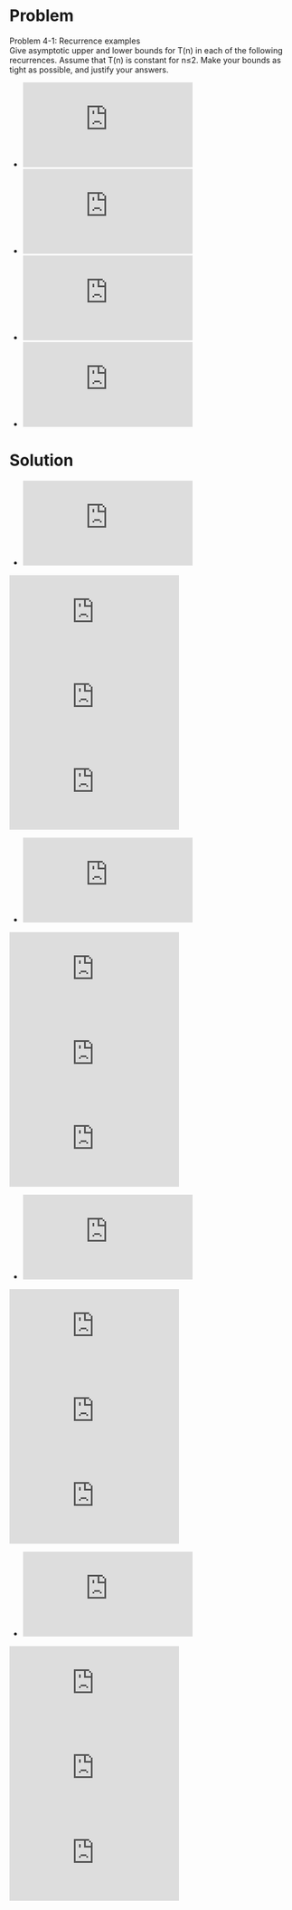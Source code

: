 # Problem

Problem 4-1: Recurrence examples<br>
Give asymptotic upper and lower bounds for T(n) in each of the following recurrences. Assume that T(n) is constant for n≤2. Make your bounds as tight as possible, and justify your answers.

- ![T(n)=T(9n/10)+n](http://latex.codecogs.com/gif.latex?T%28n%29%3DT%28%5Cfrac%7B9n%7D%7B10%7D%29%2Bn)
- ![T(n)=7T(n/3)+n^2](http://latex.codecogs.com/gif.latex?T%28n%29%3D7T%28%5Cfrac%7Bn%7D%7B3%7D%29%2Bn%5E2)
- ![T(n)=7T(n/2)+n^2](http://latex.codecogs.com/gif.latex?T%28n%29%3D7T%28%5Cfrac%7Bn%7D%7B2%7D%29%2Bn%5E2)
- ![T(n)=2T(n/4)+sqrt(n)](http://latex.codecogs.com/gif.latex?T%28n%29%3D2T%28%5Cfrac%7Bn%7D%7B4%7D%29%2B%5Csqrt%7Bn%7D)

# Solution

- ![T(n)=T(9n/10)+n](http://latex.codecogs.com/gif.latex?T%28n%29%3DT%28%5Cfrac%7B9n%7D%7B10%7D%29%2Bn)

![a=1, b=10/9, k=1](http://latex.codecogs.com/gif.latex?a%3D1%2C%20b%3D%5Cfrac%7B10%7D%7B9%7D%2C%20k%3D1)<br>
![log\_(10/9)1<1](http://latex.codecogs.com/gif.latex?%5Clog_%7B%5Cfrac%7B10%7D%7B9%7D%7D1%3C1)<br>
![k>log\_(b)a, T(n)=Θ(n)](http://latex.codecogs.com/gif.latex?k%3E%5Clog_ba%2C%20T%28n%29%3D%5CTheta%28n%29)

- ![T(n)=7T(n/3)+n^2](http://latex.codecogs.com/gif.latex?T%28n%29%3D7T%28%5Cfrac%7Bn%7D%7B3%7D%29%2Bn%5E2)

![a=7, b=3, k=2](http://latex.codecogs.com/gif.latex?a%3D7%2C%20b%3D3%2C%20k%3D2)<br>
![log\_(3)7<2](http://latex.codecogs.com/gif.latex?%5Clog_37%3C2)<br>
![k>log\_(b)a, T(n)=Θ(n^2)](http://latex.codecogs.com/gif.latex?k%3E%5Clog_ba%2C%20T%28n%29%3D%5CTheta%28n%5E2%29)

- ![T(n)=7T(n/2)+n^2](http://latex.codecogs.com/gif.latex?T%28n%29%3D7T%28%5Cfrac%7Bn%7D%7B2%7D%29%2Bn%5E2)

![a=7, b=2, k=2](http://latex.codecogs.com/gif.latex?a%3D7%2C%20b%3D2%2C%20k%3D2)<br>
![log\_(2)7<2](http://latex.codecogs.com/gif.latex?%5Clog_27%3C2)<br>
![k<log\_(b)a, T(n)=Θ(n^(log\_(2)7))](http://latex.codecogs.com/gif.latex?k%3C%5Clog_ba%2C%20T%28n%29%3D%5CTheta%28n%5E%7B%5Clog_27%7D%29)

- ![T(n)=2T(n/4)+sqrt(n)](http://latex.codecogs.com/gif.latex?T%28n%29%3D2T%28%5Cfrac%7Bn%7D%7B4%7D%29%2B%5Csqrt%7Bn%7D)

![a=2, b=4, k=1/2](http://latex.codecogs.com/gif.latex?a%3D2%2C%20b%3D4%2C%20k%3D%5Cfrac%7B1%7D%7B2%7D)<br>
![log\_(4)2<1/2](http://latex.codecogs.com/gif.latex?%5Clog_42%3C%5Cfrac%7B1%7D%7B2%7D)<br>
![k=log\_b(a), T(n)=Θ(sqrt(n)logn)](http://latex.codecogs.com/gif.latex?k%3D%5Clog_ba%2C%20T%28n%29%3D%5CTheta%28%5Csqrt%7Bn%7D%5Clog%7Bn%7D%29)
